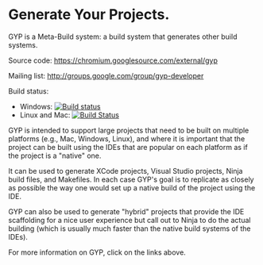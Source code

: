 # Generate Your Projects.

GYP is a Meta-Build system: a build system that generates other build systems.

Source code: https://chromium.googlesource.com/external/gyp

Mailing list:  http://groups.google.com/group/gyp-developer

Build status:
- Windows: [![Build status](https://ci.appveyor.com/api/projects/status/60c6eoat3e5lojly/branch/master?svg=true)](https://ci.appveyor.com/project/scottg/gyp/branch/master)
- Linux and Mac: [![Build Status](https://travis-ci.org/chromium/gyp.svg?branch=master)](https://travis-ci.org/chromium/gyp)

GYP is intended to support large projects that need to be built on multiple
platforms (e.g., Mac, Windows, Linux), and where it is important that
the project can be built using the IDEs that are popular on each platform
as if the project is a "native" one.

It can be used to generate XCode projects, Visual Studio projects, Ninja
build files, and Makefiles. In each case GYP's goal is to replicate as
closely as possible the way one would set up a native build of the project
using the IDE.

GYP can also be used to generate "hybrid" projects that provide the IDE
scaffolding for a nice user experience but call out to Ninja to do the actual
building (which is usually much faster than the native build systems of the
IDEs).

For more information on GYP, click on the links above.
